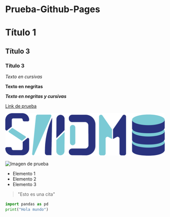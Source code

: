 # Prueba-Github-Pages

# Título 1
## Título 3
### Título 3


*Texto en cursivas*

**Texto en negritas**

***Texto en negritas y cursivas***

[Link de prueba](https://instagram.com/saidm.cem?igshid=YmMyMTA2M2Y=)


![Imagen de prueba](/SAIDM_logo.png)


![Imagen de prueba](https://www.gaceta.unam.mx/wp-content/uploads/2020/08/200820-aca1-des-f1-Ciencia-de-Datos.jpg)


* Elemento 1
* Elemento 2
* Elemento 3

> "Esto es una cita"

```python
import pandas as pd
print("Hola mundo")
```
